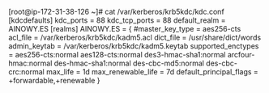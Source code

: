 [root@ip-172-31-38-126 ~]# cat /var/kerberos/krb5kdc/kdc.conf
[kdcdefaults]
 kdc_ports = 88
 kdc_tcp_ports = 88
 default_realm = AINOWY.ES
[realms]
 AINOWY.ES = {
  #master_key_type = aes256-cts
  acl_file = /var/kerberos/krb5kdc/kadm5.acl
  dict_file = /usr/share/dict/words
  admin_keytab = /var/kerberos/krb5kdc/kadm5.keytab
  supported_enctypes = aes256-cts:normal aes128-cts:normal des3-hmac-sha1:normal arcfour-hmac:normal des-hmac-sha1:normal des-cbc-md5:normal des-cbc-crc:normal
 max_life = 1d
 max_renewable_life = 7d
 default_principal_flags = +forwardable,+renewable
 }
